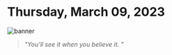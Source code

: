 # Thursday, March 09, 2023
![banner](https://picsum.photos/seed/2023-March-09/500/200)
> _"You'll see it when you believe it. "_
<!-- START doctoc -->
<!-- END doctoc -->

<!--- TODO: fill me out, if you have time today (above this line)--->
